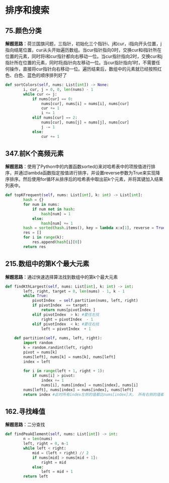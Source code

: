 # 排序和搜索
## 75.颜色分类
**解题思路**：荷兰国旗问题，三指针，初始化三个指针i、j和cur，i指向开头位置，j指向结尾位置，cur从头开始遍历数组。当cur指针指向0时，交换cur和i指针所在位置的元素，同时将i和cur指针都向右移动一位。当cur指针指向2时，交换cur和j指针所在位置的元素，同时将j指针向左移动一位。当cur指针指向1时，不需要任何操作，直接将cur指针向右移动一位。遍历结束后，数组中的元素就已经按照红色、白色、蓝色的顺序排列好了
```Python
def sortColors(self, nums: List[int]) -> None:
        i, cur, j = 0, 0, len(nums) - 1
        while cur <= j:
            if nums[cur] == 0:
                nums[cur], nums[i] = nums[i], nums[cur]
                cur += 1
                i += 1
            elif nums[cur] == 2:
                nums[cur], nums[j] = nums[j], nums[cur]
                j -= 1
            else:
                cur += 1
```

## 347.前K个高频元素
**解题思路**：使用了Python中的内置函数sorted()来对哈希表中的项按值进行排序，并通过lambda函数指定按值进行排序，并设置reverse参数为True来实现降序排序。然后使用for循环从排序后的哈希表中取出前k个元素，并将其键加入结果列表中。
```Python
def topKFrequent(self, nums: List[int], k: int) -> List[int]:
        hash = {}
        for num in nums:
            if num not in hash:
                hash[num] = 1
            else:
                hash[num] += 1
        hash = sorted(hash.items(), key = lambda x:x[1], reverse = True)
        res = []
        for i in range(k):
            res.append(hash[i][0])
        return res
```

## 215.数组中的第K个最大元素
**解题思路**：通过快速选择算法找到数组中的第k个最大元素
```Python
def findKthLargest(self, nums: List[int], k: int) -> int:
        left, right, target = 0, len(nums) - 1, k - 1
        while True:
            pivotIndex  = self.partition(nums, left, right)
            if pivotIndex  == target:
                return nums[pivotIndex ]    
            elif pivotIndex  > k: #要往左找
                right = pivotIndex  - 1
            elif pivotIndex  < k: #要往右找
                left = pivotIndex  + 1
                
    def partition(self, nums, left, right):
        import random
        k = random.randint(left, right)
        pivot = nums[k]
        nums[left], nums[k] = nums[k], nums[left]
        index = left
        
        for i in range(left + 1, right + 1):
            if nums[i] > pivot:
                index += 1
                nums[i], nums[index] = nums[index], nums[i]
        nums[left], nums[index] = nums[index], nums[left]
        return index #此时所有index左侧的值都比nums[index]大， 所有右侧的值都比nums[index]小
```

## 162.寻找峰值
**解题思路**：二分查找
```Python
def findPeakElement(self, nums: List[int]) -> int:
        n = len(nums)
        left, right = 0, n-1
        while left < right:
            mid = (left + right) // 2
            if nums[mid] > nums[mid + 1]:
                right = mid
            else:
                left = mid + 1
        return left
```
